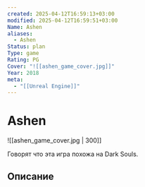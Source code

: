 ```yaml
---
created: 2025-04-12T16:59:13+03:00
modified: 2025-04-12T16:59:51+03:00
Name: Ashen
aliases:
  - Ashen
Status: plan
Type: game
Rating: PG
Cover: "![[ashen_game_cover.jpg]]"
Year: 2018
meta:
  - "[[Unreal Engine]]"
---
```


# Ashen

![[ashen_game_cover.jpg | 300]]

Говорят что эта игра похожа на Dark Souls.


## Описание


